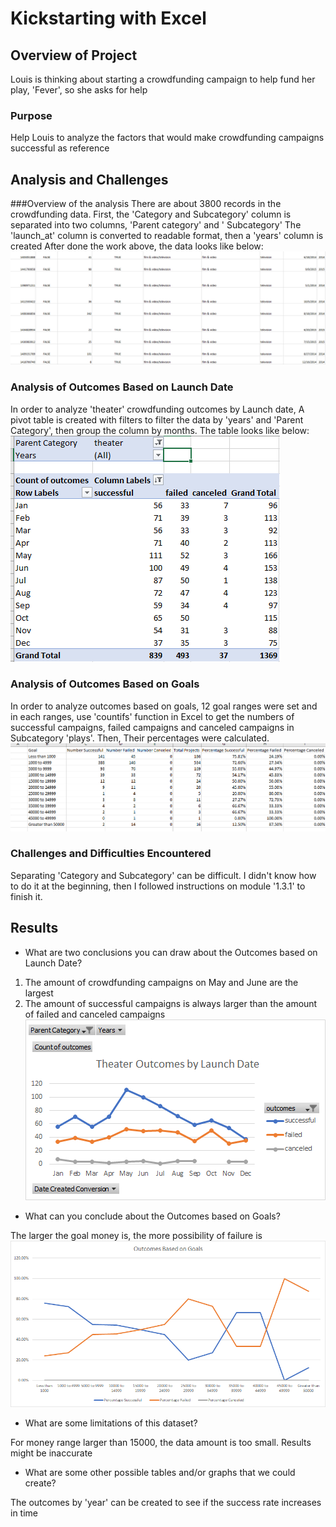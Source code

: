 # Kickstarting with Excel

## Overview of Project
Louis is thinking about starting a crowdfunding campaign to help fund her play, 'Fever', so she asks for help

### Purpose
Help Louis to analyze the factors that would make crowdfunding campaigns successful as reference


## Analysis and Challenges

###Overview of the analysis
There are about 3800 records in the crowdfunding data.
First, the 'Category and Subcategory' column is separated into two columns, 'Parent category' and ' Subcategory'
The 'launch_at' column is converted to readable format, then a 'years' column is created
After done the work above, the data looks like below:
![data_overview](resources/screenshot1.png)

### Analysis of Outcomes Based on Launch Date

In order to analyze 'theater' crowdfunding outcomes by Launch date, A pivot table is created with filters to filter the data by 'years' and 'Parent Category', then group the column by months. The table looks like below:
![pivot table](resources/screenshot2.png)

### Analysis of Outcomes Based on Goals

In order to analyze outcomes based on goals, 12 goal ranges were set and in each ranges, use 'countifs' function in Excel to get the numbers of successful campaigns, failed campaigns and canceled campaigns in Subcategory 'plays'. Then, Their percentages were calculated.
![pivot table](resources/screenshot3.png)

### Challenges and Difficulties Encountered
Separating 'Category and Subcategory' can be difficult. I didn't know how to do it at the beginning, then I followed instructions on module '1.3.1' to finish it.


## Results

- What are two conclusions you can draw about the Outcomes based on Launch Date?

1. The amount of crowdfunding campaigns on May and June are the largest
2. The amount of successful campaigns is always larger than the amount of failed and canceled campaigns
![Outcomes Based on Launch Date](resources/Theater_Outcomes_vs_Launch.png)

- What can you conclude about the Outcomes based on Goals?

The larger the goal money is, the more possibility of failure is
![Outcomes Based on Goals](resources/Outcomes_vs_Goals.png)

- What are some limitations of this dataset?

For money range larger than 15000, the data amount is too small. Results might be inaccurate

- What are some other possible tables and/or graphs that we could create?

The outcomes by 'year' can be created to see if the success rate increases in time
